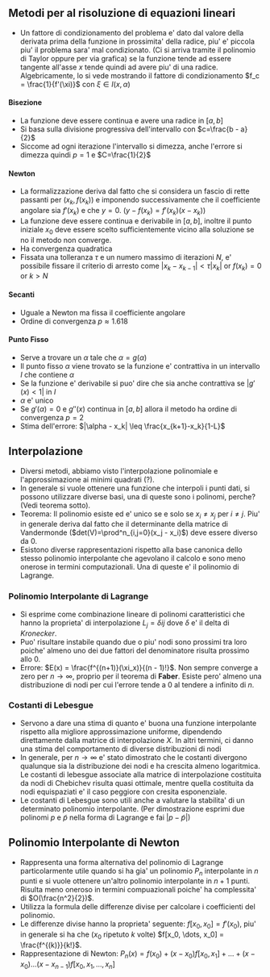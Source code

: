 ## Metodi per al risoluzione di equazioni lineari
* Un fattore di condizionamento del problema e' dato dal valore della derivata prima della funzione
  in prossimita' della radice, piu' e' piccola piu' il problema sara' mal condizionato. (Ci si
  arriva tramite il polinomio di Taylor oppure per via grafica) se la funzione tende ad essere
  tangente all'asse $x$ tende quindi ad avere piu' di una radice. 
  Algebricamente, lo si vede mostrando il fattore di condizionamento $f_c = \frac{1}{f'(\xi)}$ con
  $\xi \in I(x,\alpha)$

#### Bisezione
* La funzione deve essere continua e avere una radice in $[a,b]$ 
* Si basa sulla divisione progressiva dell'intervallo con $c=\frac{b - a}{2}$
* Siccome ad ogni iterazione l'intervallo si dimezza, anche l'errore si dimezza quindi $p=1$ e
  $C=\frac{1}{2}$

#### Newton
* La formalizzazione deriva dal fatto che si considera un fascio di rette passanti per $(x_k,f(x_k))$ 
  e imponendo successivamente che il coefficiente angolare sia $f'(x_k)$ e che $y=0$. ($y - f(x_k) =
  f'(x_k)(x-x_k)$)
* La funzione deve essere continua e derivabile in $[a,b]$, inoltre il punto iniziale $x_0$ deve
  essere scelto sufficientemente vicino alla soluzione se no il metodo non converge.
* Ha convergenza quadratica
* Fissata una tolleranza $\tau$ e un numero massimo di iterazioni $N$, e' possibile fissare il
  criterio di arresto come $|x_k - x_{k-1}| < \tau|x_k|$ or $f(x_k)=0$ or $k > N$
  
#### Secanti
* Uguale a Newton ma fissa il coefficiente angolare
* Ordine di convergenza $p \approx 1.618$ 

#### Punto Fisso
* Serve a trovare un $\alpha$ tale che $\alpha = g(\alpha)$
* Il punto fisso $\alpha$ viene trovato se la funzione e' contrattiva in un intervallo $I$ che
  contiene $\alpha$
* Se la funzione e' derivabile si puo' dire che sia anche contrattiva se $|g'(x)<1|$ in $I$
* $\alpha$ e' unico 
* Se $g'(\alpha)=0$ e $g''(x)$ continua in $[a,b]$ allora il metodo ha ordine di convergenza $p=2$
* Stima dell'errore: $|\alpha - x_k| \leq \frac{x_{k+1}-x_k}{1-L}$

## Interpolazione
* Diversi metodi, abbiamo visto l'interpolazione polinomiale e l'approssimazione ai minimi quadrati
  (?).
* In generale si vuole ottenere una funzione che interpoli i punti dati, si possono utilizzare
  diverse basi, una di queste sono i polinomi, perche? (Vedi teorema sotto).
* Teorema: Il polinomio esiste ed e' unico se e solo se $x_i \neq x_j$ per $i \neq j$.  Piu' in
  generale deriva dal fatto che il determinante della matrice di Vandermonde
  ($det(V)=\prod^n_{i,j=0}(x_j - x_i)$) deve essere diverso da 0.
* Esistono diverse rappresentazioni rispetto alla base canonica dello stesso polinomio interpolante
  che agevolano il calcolo e sono meno onerose in termini computazionali. Una di queste e' il
  polinomio di Lagrange.

### Polinomio Interpolante di Lagrange 
* Si esprime come combinazione lineare di polinomi caratteristici che hanno la proprieta' di
  interpolazione $L_j = \delta{ij}$ dove $\delta$ e' il delta di *Kronecker*.
* Puo' risultare instabile quando due o piu' nodi sono prossimi tra loro poiche' almeno uno dei due
  fattori del denominatore risulta prossimo allo 0.
* Errore: $E(x) = \frac{f^{(n+1)}(\xi_x)}{(n - 1)!}$. Non sempre converge a zero per $n \rightarrow
  \infty$, proprio per il teorema di **Faber**. Esiste pero' almeno una distribuzione di nodi per
  cui l'errore tende a 0 al tendere a infinito di $n$.

### Costanti di Lebesgue
* Servono a dare una stima di quanto e' buona una funzione interpolante rispetto alla migliore
  approssimazione uniforme, dipendendo direttamente dalla matrice di interpolazione $X$. In altri
  termini, ci danno una stima del comportamento di diverse distribuzioni di nodi 
* In generale, per $n \rightarrow \infty$ e' stato dimostrato che le costanti divergono qualunque
  sia la distribuzione dei nodi e ha crescita almeno logaritmica. Le costanti di lebesgue associate
  alla matrice di interpolazione costituita da nodi di Chebichev risulta quasi ottimale, mentre
  quella costituita da nodi equispaziati e' il caso peggiore con cresita esponenziale.
* Le costanti di Lebesgue sono utili anche a valutare la stabilita' di un determinato polinomio
  interpolante. (Per dimostrazione esprimi due polinomi $p$ e $\tilde{p}$ nella forma di Lagrange e
  fai $| p - \tilde{p} |$)

## Polinomio Interpolante di Newton 
* Rappresenta una forma alternativa del polinomio di Lagrange particolarmente utile quando si ha
  gia' un polinomio $P_n$ interpolante in $n$ punti e si vuole ottenere un'altro polinomio
  interpolante in $n+1$ punti. Risulta meno oneroso in termini compuazionali poiche' ha complessita'
  di $O(\frac{n^2}{2})$.
* Utilizza la formula delle differenze divise per calcolare i coefficienti del polinomio.
* Le differenze divise hanno la proprieta' seguente: $f[x_0, x_0] = f'(x_0)$, piu' in generale si ha
  che ($x_0$ ripetuto $k$ volte) $f[x_0, \dots, x_0] = \frac{f^{(k)}}{k!}$.
* Rappresentazione di Newton: $P_n(x) = f(x_0)+(x-x_0)f[x_0, x_1] + \dots + (x-x_0)\dots(x -
  x_{n-1})f[x_0, x_1, \dots, x_n]$


